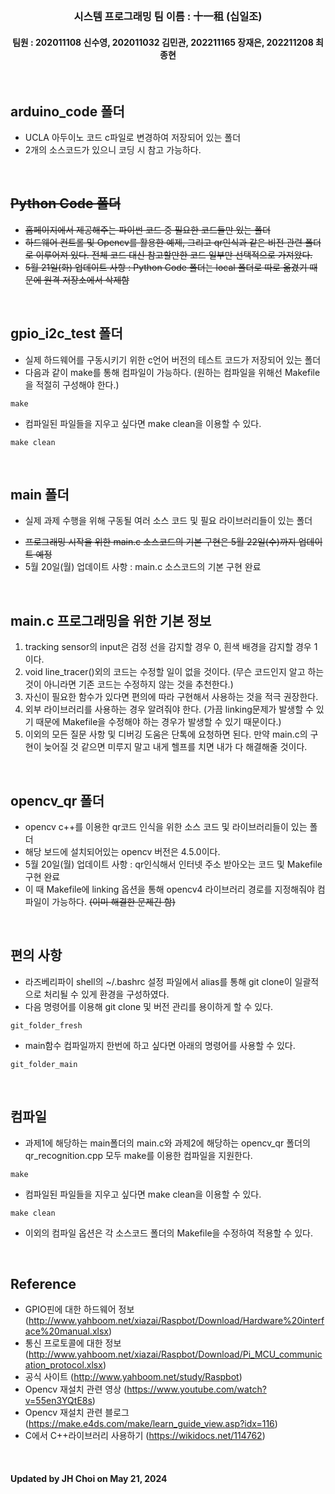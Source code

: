 </br>

### <div align=center> 시스템 프로그래밍 팀 이름 : 十一租 (십일조)</div>
#### <div align=center> 팀원 : 202011108 신수영, 202011032 김민관, 202211165 장재은, 202211208 최종현</div>
</br>

## arduino_code 폴더
* UCLA 아두이노 코드 c파일로 변경하여 저장되어 있는 폴더 
* 2개의 소스코드가 있으니 코딩 시 참고 가능하다.
</br>

## ~~Python Code 폴더~~
* ~~홈페이지에서 제공해주는 파이썬 코드 중 필요한 코드들만 있는 폴더~~
* ~~하드웨어 컨트롤 및 Opencv를 활용한 예제, 그리고 qr인식과 같은 비전 관련 폴더로 이루어져 있다. 전체 코드 대신 참고할만한 코드 일부만 선택적으로 가져왔다.~~
* ~~5월 21일(화) 업데이트 사항 : Python Code 폴더는 local 폴더로 따로 옮겼기 때문에 원격 저장소에서 삭제함~~
</br>

## gpio_i2c_test 폴더
* 실제 하드웨어를 구동시키기 위한 c언어 버전의 테스트 코드가 저장되어 있는 폴더
* 다음과 같이 make를 통해 컴파일이 가능하다. (원하는 컴파일을 위해선 Makefile을 적절히 구성해야 한다.)
<pre><code>make</code></pre>
* 컴파일된 파일들을 지우고 싶다면 make clean을 이용할 수 있다.
<pre><code>make clean</code></pre>
</br>

## main 폴더
* 실제 과제 수행을 위해 구동될 여러 소스 코드 및 필요 라이브러리들이 있는 폴더
+ ~~프로그래밍 시작을 위한 main.c 소스코드의 기본 구현은 5월 22일(수)까지 업데이트 예정~~
+ 5월 20일(월) 업데이트 사항 : main.c 소스코드의 기본 구현 완료
</br>

## main.c 프로그래밍을 위한 기본 정보
1. tracking sensor의 input은 검정 선을 감지할 경우 0, 흰색 배경을 감지할 경우 1이다.
2. void line_tracer()외의 코드는 수정할 일이 없을 것이다. (무슨 코드인지 알고 하는 것이 아니라면 기존 코드는 수정하지 않는 것을 추천한다.)
3. 자신이 필요한 함수가 있다면 편의에 따라 구현해서 사용하는 것을 적극 권장한다.
4. 외부 라이브러리를 사용하는 경우 알려줘야 한다. (가끔 linking문제가 발생할 수 있기 때문에 Makefile을 수정해야 하는 경우가 발생할 수 있기 때문이다.)
5. 이외의 모든 질문 사항 및 디버깅 도움은 단톡에 요청하면 된다. 만약 main.c의 구현이 늦어질 것 같으면 미루지 말고 내게 헬프를 치면 내가 다 해결해줄 것이다.
</br>

## opencv_qr 폴더
* opencv c++를 이용한 qr코드 인식을 위한 소스 코드 및 라이브러리들이 있는 폴더
* 해당 보드에 설치되어있는 opencv 버전은 4.5.0이다.
* 5월 20일(월) 업데이트 사항 : qr인식해서 인터넷 주소 받아오는 코드 및 Makefile 구현 완료
* 이 때 Makefile에 linking 옵션을 통해 opencv4 라이브러리 경로를 지정해줘야 컴파일이 가능하다. ~~(이미 해결한 문제긴 함)~~
</br>

## 편의 사항
* 라즈베리파이 shell의 ~/.bashrc 설정 파일에서 alias를 통해 git clone이 일괄적으로 처리될 수 있게 환경을 구성하였다.
* 다음 명령어를 이용해 git clone 및 버전 관리를 용이하게 할 수 있다.
<pre><code>git_folder_fresh</code></pre>
* main함수 컴파일까지 한번에 하고 싶다면 아래의 명령어를 사용할 수 있다.
<pre><code>git_folder_main</code></pre>
</br>

## 컴파일
* 과제1에 해당하는 main폴더의 main.c와 과제2에 해당하는 opencv_qr 폴더의 qr_recognition.cpp 모두 make를 이용한 컴파일을 지원한다.
<pre><code>make</code></pre>
* 컴파일된 파일들을 지우고 싶다면 make clean을 이용할 수 있다.
<pre><code>make clean</code></pre>
* 이외의 컴파일 옵션은 각 소스코드 폴더의 Makefile을 수정하여 적용할 수 있다.
</br>

## Reference
* GPIO핀에 대한 하드웨어 정보 (http://www.yahboom.net/xiazai/Raspbot/Download/Hardware%20interface%20manual.xlsx)
* 통신 프로토콜에 대한 정보 (http://www.yahboom.net/xiazai/Raspbot/Download/Pi_MCU_communication_protocol.xlsx)
* 공식 사이트 (http://www.yahboom.net/study/Raspbot)
* Opencv 재설치 관련 영상 (https://www.youtube.com/watch?v=55en3YQtE8s)
* Opencv 재설치 관련 블로그 (https://make.e4ds.com/make/learn_guide_view.asp?idx=116)
* C에서 C++라이브러리 사용하기 (https://wikidocs.net/114762)
</br>
 
#### Updated by JH Choi on May 21, 2024
